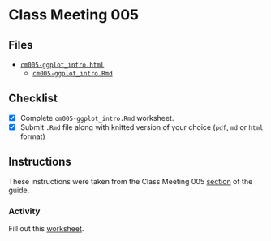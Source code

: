 # Class Meeting 005

## Files
* [`cm005-ggplot_intro.html`](https://dy-lin.github.io/stat545-participation/cm005/cm005-ggplot_intro.html)
  * [`cm005-ggplot_intro.Rmd`](https://github.com/dy-lin/stat545-participation/blob/master/cm005/cm005-ggplot_intro.Rmd)

## Checklist
- [x] Complete `cm005-ggplot_intro.Rmd` worksheet.
- [x] Submit `.Rmd` file along with knitted version of your choice (`pdf`, `md` or `html` format)

## Instructions
These instructions were taken from the Class Meeting 005 [section](https://stat545guidebook.netlify.com/intro-to-plotting-with-ggplot2-part-i.html) of the guide.

### Activity
Fill out this [worksheet](https://raw.githubusercontent.com/STAT545-UBC/Classroom/master/tutorials/cm005-exercise.Rmd).
